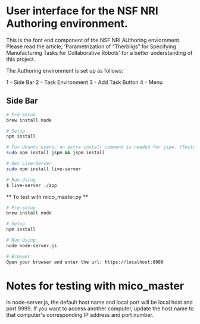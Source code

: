 # User interface for the NSF NRI Authoring environment.

This is the font end component of the NSF NRI AUthoring enviornment. Please read the article, 'Parametrization of “Therbligs”  for Specifying Manufacturing Tasks for Collaborative Robots' for a better understanding of this project.

The Authoring environment is set up as follows:

1 - Side Bar
2 - Task Environment
3 - Add Task Button
4 - Menu



## Side Bar




```sh
# Pre-setup
brew install node

# Setup
npm install

# For Ubuntu users, an extra install command is needed for jspm. (Tested on Ubuntu 16)
sudo npm install jspm && jspm install

# Get Live-Server 
sudo npm install live-server

# Run Using
$ live-server ./app
```

** To test with mico_master.py **
```sh
# Pre-setup
brew install node

# Setup
npm install

# Run Using
node node-server.js

# Broswer
Open your browser and enter the url: https://localhost:8080
```

# Notes for testing with mico_master
In node-server.js, the default host name and local port will be local host and port 9999. If you want to access another computer, update the host name to that computer's corresponding IP address and port number.
